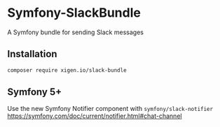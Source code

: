 # Symfony-SlackBundle
A Symfony bundle for sending Slack messages

## Installation
```sh
composer require xigen.io/slack-bundle
```

## Symfony 5+
Use the new Symfony Notifier component with `symfony/slack-notifier` https://symfony.com/doc/current/notifier.html#chat-channel